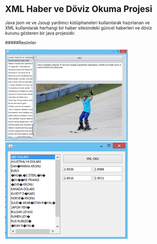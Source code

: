 # XML Haber ve Döviz Okuma Projesi
Java json ve ve Jsoup yardımcı kütüphaneleri kullanılarak hazırlanan ve XML kullanılarak 	herhangi bir haber sitesindeki güncel haberleri ve döviz kurunu gösteren bir java 	projesidir.

#####Resimler

<img src="https://github.com/muharremKilicer/xmlHaberProjesi/blob/master/images/haber.png" width="400"/>
<img src="https://github.com/muharremKilicer/xmlHaberProjesi/blob/master/images/döviz.png" width="400"/>
